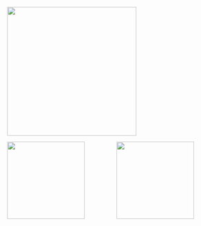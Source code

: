 <img width="300px" src="https://count.getloli.com/get/@ZhngJah?theme=gelbooru"></img>

<div align="center">
  <img align="left" height="180px" src="https://github-readme-stats.vercel.app/api?username=ZhngJah&include_all_commits=true&count_private-true&custom_title=ZhngJah%20GitHub%20Stats&line_height=30&show_icons=true&hide_border=true&bg_color=192133&title_color=efb752&icon_color=efb752&text_color=70bed9" />
  <img height="180px" src="https://github-readme-stats.vercel.app/api/top-langs/?username=ZhngJah&layout=compact&langs_count=6&text_color=70bed9&icon_color=fff&title_color=efb752&bg_color=192133&theme=graywhite" />
</div>
